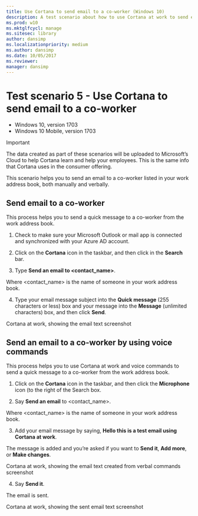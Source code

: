 ```yaml
---
title: Use Cortana to send email to a co-worker (Windows 10)
description: A test scenario about how to use Cortana at work to send email to a co-worker.
ms.prod: w10
ms.mktglfcycl: manage
ms.sitesec: library
author: dansimp
ms.localizationpriority: medium
ms.author: dansimp
ms.date: 10/05/2017
ms.reviewer: 
manager: dansimp
---
```


# Test scenario 5 - Use Cortana to send email to a co-worker

-   Windows 10, version 1703
-   Windows 10 Mobile, version 1703

>[!Important]
>The data created as part of these scenarios will be uploaded to Microsoft’s Cloud to help Cortana learn and help your employees. This is the same info that Cortana uses in the consumer offering.

This scenario helps you to send an email to a co-worker listed in your work address book, both manually and verbally.

## Send email to a co-worker

This process helps you to send a quick message to a co-worker from the work address book.

1. Check to make sure your Microsoft Outlook or mail app is connected and synchronized with your Azure AD account.

2. Click on the **Cortana** icon in the taskbar, and then click in the **Search** bar.

3. Type **Send an email to <contact_name>**.

Where <contact_name> is the name of someone in your work address book.

4. Type your email message subject into the **Quick message** (255 characters or less) box and your message into the **Message** (unlimited characters) box, and then click **Send**.

Cortana at work, showing the email text
screenshot

## Send an email to a co-worker by using voice commands

This process helps you to use Cortana at work and voice commands to send a quick message to a co-worker from the work address book.

1. Click on the **Cortana** icon in the taskbar, and then click the **Microphone** icon (to the right of the Search box.

2. Say **Send an email** to <contact_name>.

Where <contact_name> is the name of someone in your work address book.

3. Add your email message by saying, **Hello this is a test email using Cortana at work**.

The message is added and you’re asked if you want to **Send it**, **Add more**, or **Make changes**.

Cortana at work, showing the email text created from verbal commands
screenshot

4. Say **Send it**.

The email is sent.

Cortana at work, showing the sent email text
screenshot
